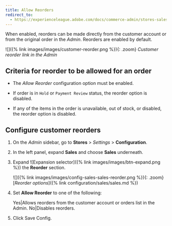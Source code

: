 ```yaml
---
title: Allow Reorders
redirect_to:
  - https://experienceleague.adobe.com/docs/commerce-admin/stores-sales/shopper-tools/reorders-allow.html
---
```


When enabled, reorders can be made directly from the customer account or from the original order in the _Admin_. Reorders are enabled by default.

![]({% link images/images/customer-reorder.png %}){: .zoom}
_Customer reorder link in the Admin_

## Criteria for reorder to be allowed for an order

- The _Allow Reorder_ configuration option must be enabled.

- If order is in `Hold` or `Payment Review` status, the reorder option is disabled.

- If any of the items in the order is unavailable, out of stock, or disabled, the reorder option is disabled.

## Configure customer reorders

1. On the _Admin_ sidebar, go to **Stores** > _Settings_ > **Configuration**.

1. In the left panel, expand **Sales** and choose **Sales** underneath.

1. Expand ![Expansion selector]({% link images/images/btn-expand.png %}) the **Reorder** section.

   ![]({% link images/images/config-sales-sales-reorder.png %}){: .zoom}
   [_Reorder options_]({% link configuration/sales/sales.md %})

1. Set **Allow Reorder** to one of the following:

   Yes|Allows reorders from the customer account or orders list in the Admin.
   No|Disables reorders.

1. Click <span class="btn">Save Config</span>.

